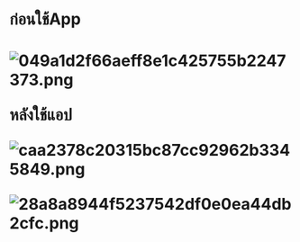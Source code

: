 <h1>ก่อนใช้App<h1>
  
![049a1d2f66aeff8e1c425755b2247373.png](https://www.img.in.th/images/049a1d2f66aeff8e1c425755b2247373.png)

หลังใช้แอป
  
 ![caa2378c20315bc87cc92962b3345849.png](https://www.img.in.th/images/caa2378c20315bc87cc92962b3345849.png)
  
 ![28a8a8944f5237542df0e0ea44db2cfc.png](https://www.img.in.th/images/28a8a8944f5237542df0e0ea44db2cfc.png)
